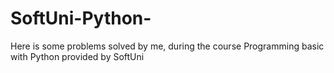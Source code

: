 # SoftUni-Python-
Here is some problems solved by me, during the course Programming basic with Python provided by SoftUni
